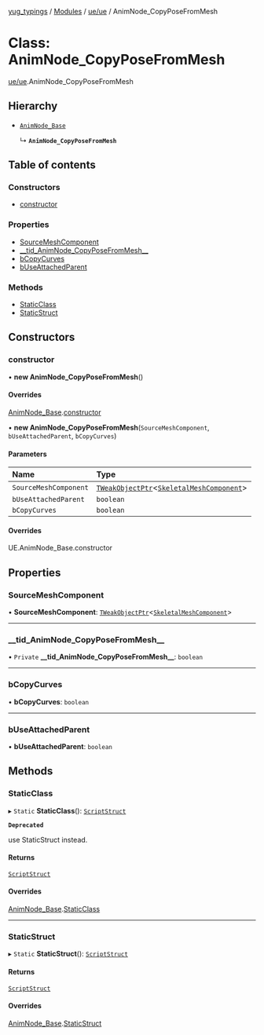 [yug_typings](../README.md) / [Modules](../modules.md) / [ue/ue](../modules/ue_ue.md) / AnimNode\_CopyPoseFromMesh

# Class: AnimNode\_CopyPoseFromMesh

[ue/ue](../modules/ue_ue.md).AnimNode_CopyPoseFromMesh

## Hierarchy

- [`AnimNode_Base`](ue_ue.AnimNode_Base.md)

  ↳ **`AnimNode_CopyPoseFromMesh`**

## Table of contents

### Constructors

- [constructor](ue_ue.AnimNode_CopyPoseFromMesh.md#constructor)

### Properties

- [SourceMeshComponent](ue_ue.AnimNode_CopyPoseFromMesh.md#sourcemeshcomponent)
- [\_\_tid\_AnimNode\_CopyPoseFromMesh\_\_](ue_ue.AnimNode_CopyPoseFromMesh.md#__tid_animnode_copyposefrommesh__)
- [bCopyCurves](ue_ue.AnimNode_CopyPoseFromMesh.md#bcopycurves)
- [bUseAttachedParent](ue_ue.AnimNode_CopyPoseFromMesh.md#buseattachedparent)

### Methods

- [StaticClass](ue_ue.AnimNode_CopyPoseFromMesh.md#staticclass)
- [StaticStruct](ue_ue.AnimNode_CopyPoseFromMesh.md#staticstruct)

## Constructors

### constructor

• **new AnimNode_CopyPoseFromMesh**()

#### Overrides

[AnimNode_Base](ue_ue.AnimNode_Base.md).[constructor](ue_ue.AnimNode_Base.md#constructor)

• **new AnimNode_CopyPoseFromMesh**(`SourceMeshComponent`, `bUseAttachedParent`, `bCopyCurves`)

#### Parameters

| Name | Type |
| :------ | :------ |
| `SourceMeshComponent` | [`TWeakObjectPtr`](../modules/ue_puerts.md#tweakobjectptr)<[`SkeletalMeshComponent`](ue_ue.SkeletalMeshComponent.md)\> |
| `bUseAttachedParent` | `boolean` |
| `bCopyCurves` | `boolean` |

#### Overrides

UE.AnimNode\_Base.constructor

## Properties

### SourceMeshComponent

• **SourceMeshComponent**: [`TWeakObjectPtr`](../modules/ue_puerts.md#tweakobjectptr)<[`SkeletalMeshComponent`](ue_ue.SkeletalMeshComponent.md)\>

___

### \_\_tid\_AnimNode\_CopyPoseFromMesh\_\_

• `Private` **\_\_tid\_AnimNode\_CopyPoseFromMesh\_\_**: `boolean`

___

### bCopyCurves

• **bCopyCurves**: `boolean`

___

### bUseAttachedParent

• **bUseAttachedParent**: `boolean`

## Methods

### StaticClass

▸ `Static` **StaticClass**(): [`ScriptStruct`](ue_ue.ScriptStruct.md)

**`Deprecated`**

use StaticStruct instead.

#### Returns

[`ScriptStruct`](ue_ue.ScriptStruct.md)

#### Overrides

[AnimNode_Base](ue_ue.AnimNode_Base.md).[StaticClass](ue_ue.AnimNode_Base.md#staticclass)

___

### StaticStruct

▸ `Static` **StaticStruct**(): [`ScriptStruct`](ue_ue.ScriptStruct.md)

#### Returns

[`ScriptStruct`](ue_ue.ScriptStruct.md)

#### Overrides

[AnimNode_Base](ue_ue.AnimNode_Base.md).[StaticStruct](ue_ue.AnimNode_Base.md#staticstruct)
